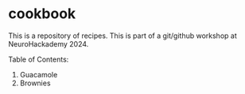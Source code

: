 # cookbook
This is a repository of recipes. This is part of a git/github workshop at NeuroHackademy 2024.

Table of Contents:
1. Guacamole
2. Brownies

